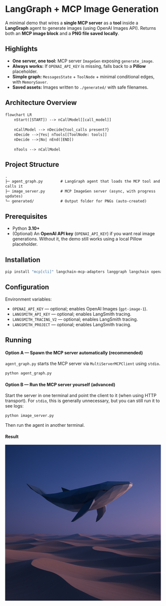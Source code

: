 # LangGraph + MCP Image Generation

A minimal demo that wires a **single MCP server** as a **tool** inside a **LangGraph** agent to generate images (using OpenAI Images API). Returns both an **MCP image block** and a **PNG file saved locally**.


## Highlights

- **One server, one tool:** MCP server `ImageGen` exposing `generate_image`.
- **Always works:** If `OPENAI_API_KEY` is missing, falls back to a **Pillow** placeholder.
- **Simple graph:** `MessagesState` + `ToolNode` + minimal conditional edges, with `MemorySaver`.
- **Saved assets:** Images written to `./generated/` with safe filenames.

## Architecture Overview

```mermaid
flowchart LR
    nStart([START]) --> nCallModel[[call_model]]

    nCallModel --> nDecide{tool_calls present?}
    nDecide -->|Yes| nTools[[ToolNode: tools]]
    nDecide -->|No| nEnd([END])

    nTools --> nCallModel
```

## Project Structure

```
.
├─ agent_graph.py        # LangGraph agent that loads the MCP tool and calls it
├─ image_server.py       # MCP ImageGen server (async, with progress updates)
└─ generated/            # Output folder for PNGs (auto-created)
```


## Prerequisites

- Python **3.10+**
- (Optional) An **OpenAI API key** (`OPENAI_API_KEY`) if you want real image generations. Without it, the demo still works using a local Pillow placeholder.


## Installation

```bash
pip install "mcp[cli]" langchain-mcp-adapters langgraph langchain openai pillow
```

## Configuration

Environment variables:

- `OPENAI_API_KEY` — optional; enables OpenAI Images (`gpt-image-1`).
- `LANGSMITH_API_KEY` — optional; enables LangSmith tracing.
- `LANGSMITH_TRACING_V2` — optional; enables LangSmith tracing.
- `LANGSMITH_PROJECT` — optional; enables LangSmith tracing.

## Running

#### Option A — Spawn the MCP server automatically (recommended)

`agent_graph.py` starts the MCP server via `MultiServerMCPClient` using `stdio`.

```bash
python agent_graph.py
```

#### Option B — Run the MCP server yourself (advanced)

Start the server in one terminal and point the client to it (when using HTTP transport). For `stdio`, this is generally unnecessary, but you can still run it to see logs:

```bash
python image_server.py
```

Then run the agent in another terminal.

#### Result

![Low-poly whale over dunes demo](assets/demo.png)
